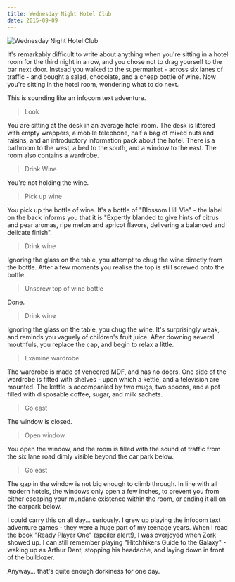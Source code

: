 ```yaml
---
title: Wednesday Night Hotel Club
date: 2015-09-09
---
```


![Wednesday Night Hotel Club](https://source.unsplash.com/4v9Kk01mEbY/1600x900)

It's remarkably difficult to write about anything when you're sitting in a hotel room for the third night in a row, and you chose not to drag yourself to the bar next door. Instead you walked to the supermarket - across six lanes of traffic - and bought a salad, chocolate, and a cheap bottle of wine. Now you're sitting in the hotel room, wondering what to do next.

This is sounding like an infocom text adventure.

> Look

 You are sitting at the desk in an average hotel room. The desk is littered with empty wrappers, a mobile telephone, half a bag of mixed nuts and raisins, and an introductory information pack about the hotel. There is a bathroom to the west, a bed to the south, and a window to the east. The room also contains a wardrobe.

> Drink Wine

 You're not holding the wine.

> Pick up wine

 You pick up the bottle of wine. It's a bottle of "Blossom Hill Vie" - the label on the back informs you that it is "Expertly blanded to give hints of citrus and pear aromas, ripe melon and apricot flavors, delivering a balanced and delicate finish".

> Drink wine

 Ignoring the glass on the table, you attempt to chug the wine directly from the bottle. After a few moments you realise the top is still screwed onto the bottle.

> Unscrew top of wine bottle

 Done.

> Drink wine

 Ignoring the glass on the table, you chug the wine. It's surprisingly weak, and reminds you vaguely of children's fruit juice. After downing several mouthfuls, you replace the cap, and begin to relax a little.

> Examine wardrobe

 The wardrobe is made of veneered MDF, and has no doors. One side of the wardrobe is fitted with shelves - upon which a kettle, and a television are mounted. The kettle is accompanied by two mugs, two spoons, and a pot filled with disposable coffee, sugar, and milk sachets.

> Go east

 The window is closed.

> Open window

 You open the window, and the room is filled with the sound of traffic from the six lane road dimly visible beyond the car park below.

> Go east

 The gap in the window is not big enough to climb through. In line with all modern hotels, the windows only open a few inches, to prevent you from either escaping your mundane existence within the room, or ending it all on the carpark below.

I could carry this on all day... seriously. I grew up playing the infocom text adventure games - they were a huge part of my teenage years. When I read the book "Ready Player One" (spoiler alert!), I was overjoyed when Zork showed up. I can still remember playing "Hitchhikers Guide to the Galaxy" - waking up as Arthur Dent, stopping his headache, and laying down in front of the bulldozer.

Anyway... that's quite enough dorkiness for one day.